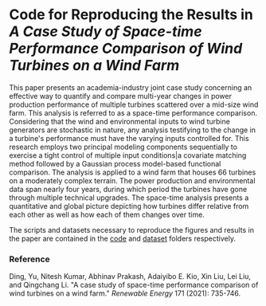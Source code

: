 # Code for Reproducing the Results in *A Case Study of Space-time Performance Comparison of Wind Turbines on a Wind Farm*

This paper presents an academia-industry joint case study concerning an effective way to quantify and compare multi-year changes in power production performance of multiple turbines scattered over a mid-size wind farm. This analysis is referred to as a space-time performance comparison. Considering that the wind and environmental inputs to wind turbine generators are stochastic in nature, any analysis testifying to the change in a turbine's performance must have the varying inputs controlled for. This research employs two principal modeling components sequentially to exercise a tight control of multiple input conditions|a covariate matching method followed by a Gaussian process model-based functional comparison. The analysis is applied to a wind farm that houses 66 turbines on a moderately complex terrain. The power production and environmental data span nearly four years, during which period the turbines have gone through multiple technical upgrades. The space-time analysis presents a quantitative and global picture depicting how turbines differ relative from each other as well as how each of them changes over time.

The scripts and datasets necessary to reproduce the figures and results in the paper are contained in the [code](https://github.com/wenodey2/Space-Time-Comparison/tree/main/code) and [dataset](https://github.com/wenodey2/Space-Time-Comparison/tree/main/dataset) folders respectively.

### Reference
Ding, Yu, Nitesh Kumar, Abhinav Prakash, Adaiyibo E. Kio, Xin Liu, Lei Liu, and Qingchang Li. "A case study of space-time performance comparison of wind turbines on a wind farm." *Renewable Energy* 171 (2021): 735-746.
